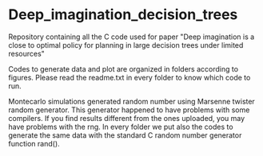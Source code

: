 # Deep_imagination_decision_trees
Repository containing all the C code used for paper "Deep imagination is a close to optimal policy for planning in large decision trees under limited resources"

Codes to generate data and plot are organized in folders according to figures. Please read the readme.txt in every folder to know which code to run.

Montecarlo simulations generated random number using Marsenne twister random generator. This generator happened to have problems with some compilers. If you find results different from the ones uploaded, you may have problems with the rng. In every folder we put also the codes to generate the same data with the standard C random number generator function rand().
